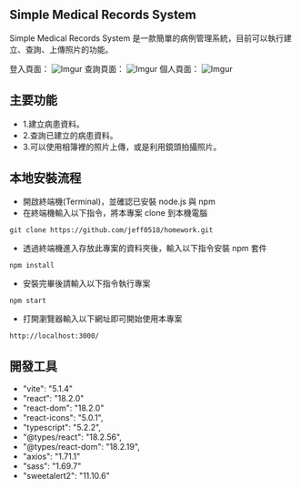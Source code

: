 ## Simple Medical Records System

Simple Medical Records System 是一款簡單的病例管理系統，目前可以執行建立、查詢、上傳照片的功能。

登入頁面：
![Imgur](https://imgur.com/CRi6FCW.png)
查詢頁面：
![Imgur](https://imgur.com/J8hSbJ8.png)
個人頁面：
![Imgur](https://imgur.com/UU4llUl.png)

## 主要功能

* 1.建立病患資料。
* 2.查詢已建立的病患資料。
* 3.可以使用相簿裡的照片上傳，或是利用鏡頭拍攝照片。

## 本地安裝流程
* 開啟終端機(Terminal)，並確認已安裝 node.js 與 npm
* 在終端機輸入以下指令，將本專案 clone 到本機電腦
```
git clone https://github.com/jeff0518/homework.git
```
* 透過終端機進入存放此專案的資料夾後，輸入以下指令安裝 npm 套件
```
npm install
```
* 安裝完畢後請輸入以下指令執行專案
```
npm start
```
* 打開瀏覽器輸入以下網址即可開始使用本專案
```
http://localhost:3000/
```
## 開發工具
* "vite": "5.1.4"
* "react": "18.2.0"
* "react-dom": "18.2.0"
* "react-icons": "5.0.1",
* "typescript": "5.2.2",
* "@types/react": "18.2.56",
* "@types/react-dom": "18.2.19",
* "axios": "1.71.1"
* "sass": "1.69.7"
* "sweetalert2": "11.10.6"